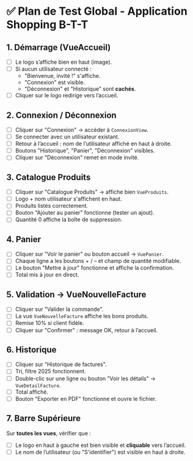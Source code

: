 
# ✅ Plan de Test Global - Application Shopping B-T-T

## 1. Démarrage (VueAccueil)
- [ ] Le logo s’affiche bien en haut (image).
- [ ] Si aucun utilisateur connecté :
  - "Bienvenue, invité !" s'affiche.
  - "Connexion" est visible.
  - "Déconnexion" et "Historique" sont **cachés**.
- [ ] Cliquer sur le logo redirige vers l’accueil.

## 2. Connexion / Déconnexion
- [ ] Cliquer sur "Connexion" → accéder à `ConnexionView`.
- [ ] Se connecter avec un utilisateur existant.
- [ ] Retour à l’accueil : nom de l’utilisateur affiché en haut à droite.
- [ ] Boutons "Historique", "Panier", "Déconnexion" visibles.
- [ ] Cliquer sur "Déconnexion" remet en mode invité.

## 3. Catalogue Produits
- [ ] Cliquer sur "Catalogue Produits" → affiche bien `VueProduits`.
- [ ] Logo + nom utilisateur s'affichent en haut.
- [ ] Produits listés correctement.
- [ ] Bouton "Ajouter au panier" fonctionne (tester un ajout).
- [ ] Quantité 0 affiche la boîte de suppression.

## 4. Panier
- [ ] Cliquer sur "Voir le panier" ou bouton accueil → `VuePanier`.
- [ ] Chaque ligne a les boutons + / – et champ de quantité modifiable.
- [ ] Le bouton "Mettre à jour" fonctionne et affiche la confirmation.
- [ ] Total mis à jour en direct.

## 5. Validation → VueNouvelleFacture
- [ ] Cliquer sur "Valider la commande".
- [ ] La vue `VueNouvelleFacture` affiche les bons produits.
- [ ] Remise 10% si client fidèle.
- [ ] Cliquer sur "Confirmer" : message OK, retour à l’accueil.

## 6. Historique
- [ ] Cliquer sur "Historique de factures".
- [ ] Tri, filtre 2025 fonctionnent.
- [ ] Double-clic sur une ligne ou bouton "Voir les détails" → `VueDetailFacture`.
- [ ] Total affiché.
- [ ] Bouton "Exporter en PDF" fonctionne et ouvre le fichier.

## 7. Barre Supérieure
Sur **toutes les vues**, vérifier que :
- [ ] Le logo en haut à gauche est bien visible et **cliquable** vers l’accueil.
- [ ] Le nom de l’utilisateur (ou "S'identifier") est visible en haut à droite.
